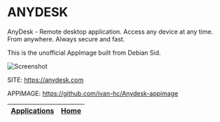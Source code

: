 # ANYDESK
 
 AnyDesk - Remote desktop application.
 Access any device at any time. From anywhere. Always secure and fast.
 
 This is the unofficial AppImage built from Debian Sid.
 
 ![Screenshot](https://dl.flathub.org/repo/screenshots/com.anydesk.Anydesk-stable/752x423/com.anydesk.Anydesk-b8f4a58c33a1e1603bad8a835f244173.png)
 
 SITE: https://anydesk.com
 
 APPIMAGE: https://github.com/ivan-hc/Anydesk-appimage

 | [Applications](https://portable-linux-apps.github.io/apps.html) | [Home](https://portable-linux-apps.github.io)
 | --- | --- |
